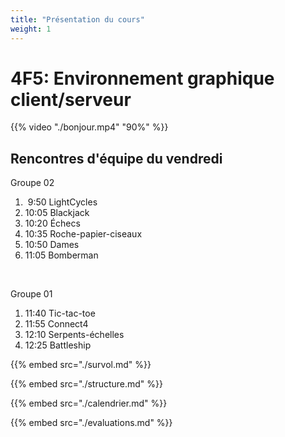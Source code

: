 ```yaml
---
title: "Présentation du cours"
weight: 1
---
```


# 4F5: Environnement graphique client/serveur

{{% video "./bonjour.mp4" "90%"  %}}

<!--
$[embed ./presentation/premiere_semaine]()
-->

## Rencontres d'équipe du vendredi

Groupe 02

1. &nbsp;9:50 LightCycles
1. 10:05 Blackjack
1. 10:20 Échecs
1. 10:35 Roche-papier-ciseaux
1. 10:50 Dames
1. 11:05 Bomberman

<br>

Groupe 01

1. 11:40 Tic-tac-toe
1. 11:55 Connect4
1. 12:10 Serpents-échelles
1. 12:25 Battleship

{{% embed src="./survol.md" %}}

{{% embed src="./structure.md" %}}

{{% embed src="./calendrier.md" %}}

{{% embed src="./evaluations.md" %}}


